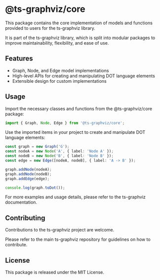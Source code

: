 # @ts-graphviz/core

This package contains the core implementation of models and functions provided to users for the ts-graphviz library.

It is part of the ts-graphviz library, which is split into modular packages to improve maintainability, flexibility, and ease of use.

## Features

- Graph, Node, and Edge model implementations
- High-level APIs for creating and manipulating DOT language elements
- Extensible design for custom implementations

## Usage

Import the necessary classes and functions from the @ts-graphviz/core package:

```ts
import { Graph, Node, Edge } from '@ts-graphviz/core';
```

Use the imported items in your project to create and manipulate DOT language elements:

```ts
const graph = new Graph('G');
const nodeA = new Node('A', { label: 'Node A' });
const nodeB = new Node('B', { label: 'Node B' });
const edge = new Edge([nodeA, nodeB], { label: 'A -> B' });

graph.addNode(nodeA);
graph.addNode(nodeB);
graph.addEdge(edge);

console.log(graph.toDot());
```

For more examples and usage details, please refer to the ts-graphviz documentation.


## Contributing

Contributions to the ts-graphviz project are welcome.

Please refer to the main ts-graphviz repository for guidelines on how to contribute.

## License

This package is released under the MIT License.
